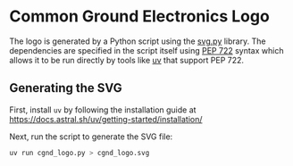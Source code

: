 # Common Ground Electronics Logo

The logo is generated by a Python script using the [svg.py](https://github.com/orsinium-labs/svg.py) library. The dependencies are specified in the script itself using [PEP 722](https://peps.python.org/pep-0722/) syntax which allows it to be run directly by tools like [uv](https://github.com/astral-sh/uv) that support PEP 722.

## Generating the SVG

First, install `uv` by following the installation guide at https://docs.astral.sh/uv/getting-started/installation/

Next, run the script to generate the SVG file:

```bash
uv run cgnd_logo.py > cgnd_logo.svg
```

